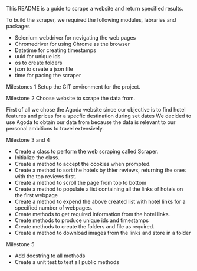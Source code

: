 This README is a guide to scrape a website and return specified results. 

To build the scraper, we required the following modules, labraries and packages
* Selenium webdriver for nevigating the web pages
* Chromedriver for using Chrome as the browser
* Datetime for creating timestamps
* uuid for unique ids
* os to create folders
* json to create a json file
* time for pacing the scraper

Milestones 1
Setup the GIT environment for the project.

Milestone 2 
Choose website to scrape the data from. 

First of all we chose the Agoda website since our objective is to find hotel features and prices for a specfic destination during set dates
We decided to use Agoda to obtain our data from because the data is relevant to our personal ambitions to travel extensively.

Milestone 3 and 4 
* Create a class to perform the web scraping called Scraper.
* Initialize the class.
* Create a method to accept the cookies when prompted.
* Create a method to sort the hotels by thier reviews, returning the ones with the top reviews first.
* Create a method to scroll the page from top to bottom
* Create a method to populate a list containing all the links of hotels on the first webpage
* Create a method to expend the above created list with hotel links for a specified number of webpages.
* Create methods to get required information from the hotel links.
* Create methods to produce unique ids and timestamps 
* Create methods to create the folders and file as required.
* Create a method to download images from the links and store in a folder

Milestone 5 
* Add docstring to all methods 
* Create a unit test to test all public methods





 


 
